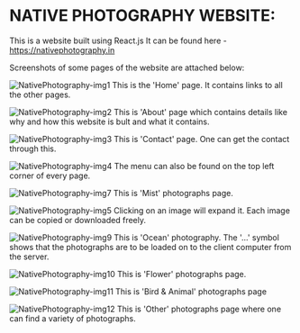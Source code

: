 # NATIVE PHOTOGRAPHY WEBSITE:

This is a website built using React.js
It can be found here - https://nativephotography.in

Screenshots of some pages of the website are attached below:

![NativePhotography-img1](https://user-images.githubusercontent.com/58632626/150737282-e9e37669-22be-4f85-9128-1c8c5369b4c6.png)
This is the 'Home' page. It contains links to all the other pages. 

![NativePhotography-img2](https://user-images.githubusercontent.com/58632626/150737299-c2653cac-5b60-44af-89f6-68869182803d.png)
This is 'About' page which contains details like why and how this website is bult and what it contains.

![NativePhotography-img3](https://user-images.githubusercontent.com/58632626/150737312-ef21833d-2069-41a5-8d4c-06e6b0629c5a.png)
This is 'Contact' page. One can get the contact through this.

![NativePhotography-img4](https://user-images.githubusercontent.com/58632626/150737327-b6ac7ea1-4d48-430e-933b-59d1c6c53217.png)
The menu can also be found on the top left corner of every page.

![NativePhotography-img7](https://user-images.githubusercontent.com/58632626/150737344-90cd2f75-f152-4580-8140-a2e26f72a110.png)
This is 'Mist' photographs page.

![NativePhotography-img5](https://user-images.githubusercontent.com/58632626/150737353-07735f3d-03b0-4aae-b3a9-6530efa4c52e.png)
Clicking on an image will expand it. Each image can be copied or downloaded freely.

![NativePhotography-img9](https://user-images.githubusercontent.com/58632626/150737363-63e35b3d-c9f6-4704-9736-2dfab5a9c7f9.png)
This is 'Ocean' photography. The '...' symbol shows that the photographs are to be loaded on to the client computer from the server.

![NativePhotography-img10](https://user-images.githubusercontent.com/58632626/150737372-2b428c61-bc1b-4c8d-9e8c-af2162a13d51.png)
This is 'Flower' photographs page.

![NativePhotography-img11](https://user-images.githubusercontent.com/58632626/150737377-b5d2342f-5df4-4dcd-92d8-177007640812.png)
This is 'Bird & Animal' photographs page

![NativePhotography-img12](https://user-images.githubusercontent.com/58632626/150737385-49af09e0-d178-48cd-9bf7-2025aac0994e.png)
This is 'Other' photographs page where one can find a variety of photographs.
